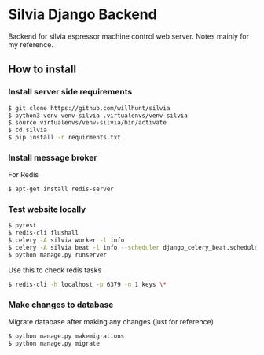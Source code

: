 # Silvia Django Backend
Backend for silvia espressor machine control web server.
Notes mainly for my reference.

## How to install
### Install server side requirements
```bash
$ git clone https://github.com/willhunt/silvia
$ python3 venv venv-silvia .virtualenvs/venv-silvia
$ source virtualenvs/venv-silvia/bin/activate
$ cd silvia
$ pip install -r requirments.txt
```

### Install message broker
For Redis
```bash
$ apt-get install redis-server
```

### Test website locally
```bash
$ pytest
$ redis-cli flushall
$ celery -A silvia worker -l info
$ celery -A silvia beat -l info --scheduler django_celery_beat.schedulers:DatabaseScheduler
$ python manage.py runserver
```
Use this to check redis tasks
```bash
$ redis-cli -h localhost -p 6379 -n 1 keys \*
```

### Make changes to database
Migrate database after making any changes (just for reference)
```bash
$ python manage.py makemigrations
$ python manage.py migrate
```

